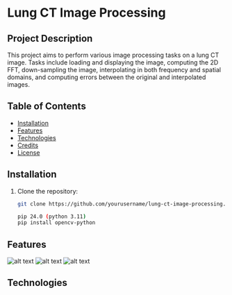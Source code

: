 # Lung CT Image Processing

## Project Description

This project aims to perform various image processing tasks on a lung CT image. Tasks include loading and displaying the image, computing the 2D FFT, down-sampling the image, interpolating in both frequency and spatial domains, and computing errors between the original and interpolated images.

## Table of Contents

- [Installation](#installation)
- [Features](#Features)
- [Technologies](#technologies)
- [Credits](#credits)
- [License](#license)

## Installation

1. Clone the repository:

   ```bash
   git clone https://github.com/yourusername/lung-ct-image-processing.git

   pip 24.0 (python 3.11)
   pip install opencv-python
   
## Features
![alt text](https://raw.githubusercontent.com/LCRazo/digital-image-processing/refs/heads/main/magnitudeSpectrum.png)
![alt text](https://raw.githubusercontent.com/LCRazo/digital-image-processing/refs/heads/main/downsample.png)
![alt text](https://raw.githubusercontent.com/LCRazo/digital-image-processing/refs/heads/main/phases.png)

## Technologies
